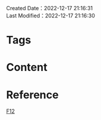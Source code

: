 Created Date：2022-12-17 21:16:31  
Last Modified：2022-12-17 21:16:30

# Tags

# Content

# Reference

[F12](https://developer.chrome.com/docs/devtools/)
